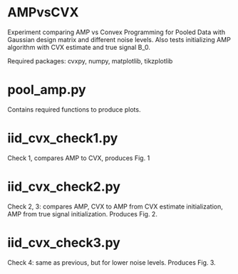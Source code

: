 # AMPvsCVX
Experiment comparing AMP vs Convex Programming for Pooled Data with Gaussian design matrix and different noise levels. Also tests initializing AMP algorithm with CVX estimate and true signal B_0.

Required packages: cvxpy, numpy, matplotlib, tikzplotlib

# pool_amp.py
Contains required functions to produce plots.

# iid_cvx_check1.py
Check 1, compares AMP to CVX, produces Fig. 1

# iid_cvx_check2.py
Check 2, 3: compares AMP, CVX to AMP from CVX estimate initialization, AMP from true signal initialization. Produces Fig. 2.

# iid_cvx_check3.py
Check 4: same as previous, but for lower noise levels. Produces Fig. 3.

